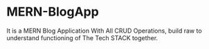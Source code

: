 # MERN-BlogApp
It is a MERN Blog Application With All CRUD Operations, build raw to understand functioning of The Tech STACK together.
